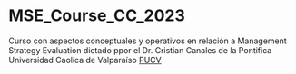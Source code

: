# MSE_Course_CC_2023
Curso con aspectos conceptuales y operativos en relación a Management Strategy Evaluation dictado ppor el Dr. Cristian Canales de la Pontifica Universidad Caolica de Valparaíso [PUCV](https://www.pucv.cl)

